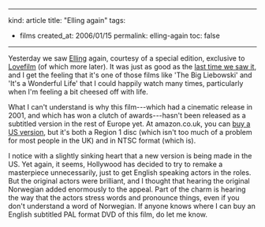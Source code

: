 -----
kind: article
title: "Elling again"
tags:
- films
created_at: 2006/01/15
permalink: elling-again
toc: false
-----

<p>Yesterday we saw <a href="http://www.imdb.com/title/tt0279064/?fr=c2l0ZT1kZnx0dD0xfGZiPXV8cG49MHxrdz0xfHE9ZWxsaW5nfGZ0PTF8bXg9MjB8bG09NTAwfGNvPTF8aHRtbD0xfG5tPTE_;fc=1;ft=22;fm=1">Elling</a> again, courtesy of a special edition, exclusive to <a href="http://www.lovefilm.com">Lovefilm</a> (of which more later). It was just as good as the <a href="http://www.rousette.org.uk/blog/archives/2003/04/20/elling/">last time we saw it</a>, and I get the feeling that it's one of those films like 'The Big Liebowski' and 'It's a Wonderful Life' that I could happily watch many times, particularly when I'm feeling a bit cheesed off with life.</p>

<p>What I can't understand is why this film---which had a cinematic release in 2001, and which has won a clutch of awards---hasn't been released as a subtitled version in the rest of Europe yet. At amazon.co.uk, you can <a href="http://www.amazon.co.uk/exec/obidos/ASIN/B00006L92B/butshesagirl-21/">buy a US version</a>, but it's both a Region 1 disc (which isn't too much of a problem for most people in the UK) and in NTSC format (which is).</p>

<p>I notice with a slightly sinking heart that a new version is being made in the US. Yet again, it seems, Hollywood has decided to try to remake a masterpiece unnecessarily, just to get English speaking actors in the roles. But the original actors were brilliant, and I thought that hearing the original Norwegian added enormously to the appeal. Part of the charm is hearing the way that the actors stress words and pronounce things, even if you don't understand a word of Norwegian. If anyone knows where I can buy an English subtitled PAL format DVD of this film, do let me know.</p>



